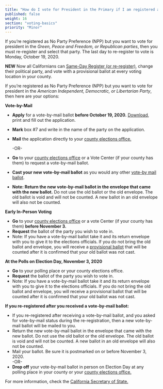 ```yaml
---
title: "How do I vote for President in the Primary if I am registered as No Party Preference?"
published: false
weight: 16
section: "voting-basics"
priority: "Minor"
---
```

If you’re registered as No Party Preference (NPP) but you want to vote for president in the *Green, Peace and Freedom, or Republican parties*, then you must re-register and select that party. The last day to re-register to vote is Monday, October 19, 2020. 

**NEW** Now all Californians can [Same-Day Register (or re-register)](#menu-item-missed-the-voter-registration-deadline-you-can-still-register-and-vote), change their political party, and vote with a provisional ballot at every voting location in your county.

If you’re registered as No Party Preference (NPP) but you want to vote for president in the *American Independent, Democratic, or Libertarian Party*, then here are your options:  

**Vote-by-Mail**  
- **Apply** for a vote-by-mail ballot **before October 19, 2020.** [Download](http://elections.cdn.sos.ca.gov/vote-by-mail/pdf/vote-by-mail-application.pdf), print and fill out the application.  
- **Mark** box #7 and write in the name of the party on the application.  
- **Mail** the application directly to your [county elections office.](#section-election-office-contact)  

  -OR-  
  
- **Go** to your [county elections office](#section-election-office-contact) or a Vote Center (if your county has them) to request a vote-by-mail ballot.  
- **Cast your new vote-by-mail ballot** as you would any other [vote-by mail ballot](#menu-item-vote-by-mail).  
- **Note: Return the new vote-by-mail ballot in the envelope that came with the new ballot.** Do not use the old ballot or the old envelope. The old ballot is void and will not be counted. A new ballot in an old envelope will also not be counted.  

**Early In-Person Voting**  
- **Go** to your [county elections office](#section-election-office-contact) or a vote Center (if your county has them) **before November 3.**  
- **Request** the ballot of the party you wish to vote in.  
- Note: If you have a vote-by-mail ballot take it and its return envelope with you to give it to the elections officials. If you do not bring the old ballot and envelope, you will receive a [provisional ballot](#menu-item-what-is-a-provisional-ballot) that will be counted after it is confirmed that your old ballot was not cast.  

**At the Polls on Election Day, November 3, 2020**  
- **Go** to your polling place or your county elections office.  
- **Request** the ballot of the party you wish to vote in.  
- Note: If you have a vote-by-mail ballot take it and its return envelope with you to give it to the elections officials. If you do not bring the old ballot and envelope, you will receive a provisional ballot that will be counted after it is confirmed that your old ballot was not cast.  

**If you re-registered after you received a vote-by-mail ballot:**  
- If you re-registered after receiving a vote-by-mail ballot, and you asked for vote-by-mail status during the re-registration, then a new vote-by-mail ballot will be mailed to you.  
- Return the new vote-by-mail ballot in the envelope that came with the new ballot. Do not use the old ballot or the old envelope. The old ballot is void and will not be counted. A new ballot in an old envelope will also not be counted.  
- Mail your ballot. Be sure it is postmarked on or before November 3, 2020.  
-OR-  
- **Drop off** your vote-by-mail ballot in person on Election Day at any polling place in your county or your [county elections office.](#section-election-office-contact)  

For more information, check the [California Secretary of State.](http://www.sos.ca.gov/) 
